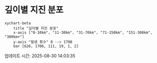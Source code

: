 # 깊이별 지진 분포

```mermaid
xychart-beta
    title "깊이별 지진 분포"
    x-axis ["0-10km", "11-30km", "31-70km", "71-150km", "151-300km", "300km+"]
    y-axis "발생 횟수" 0 --> 1708
    bar [626, 1706, 111, 19, 1, 2]
```

업데이트 시간: 2025-08-30 14:03:35
